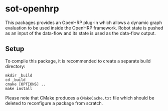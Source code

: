 sot-openhrp
===========

This packages provides an OpenHRP plug-in which allows a dynamic graph
evaluation to be used inside the OpenHRP framework.  Robot state is
pushed as an input of the data-flow and its state is used as the
data-flow output.

Setup
-----

To compile this package, it is recommended to create a separate build
directory:

    mkdir _build
    cd _build
    cmake [OPTIONS] ..
    make install

Please note that CMake produces a `CMakeCache.txt` file which should
be deleted to reconfigure a package from scratch.
